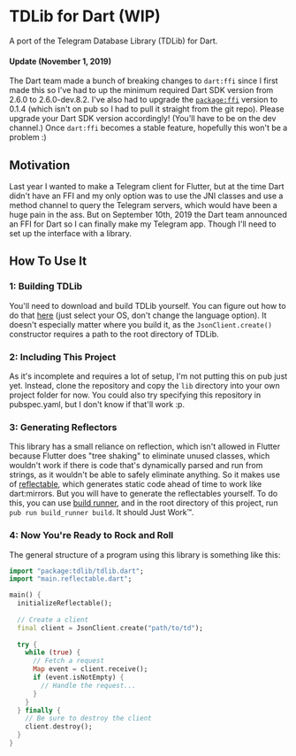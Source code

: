 TDLib for Dart (WIP)
===

A port of the Telegram Database Library (TDLib) for Dart.

#### Update (November 1, 2019)
The Dart team made a bunch of breaking changes to `dart:ffi` since I first made this so
I've had to up the minimum required Dart SDK version from 2.6.0 to 2.6.0-dev.8.2.
I've also had to upgrade the [`package:ffi`](https://pub.dev/packages/ffi) version to 0.1.4 (which isn't on pub so I had
to pull it straight from the git repo). Please upgrade your Dart SDK version accordingly!
(You'll have to be on the dev channel.) Once `dart:ffi` becomes a stable feature,
hopefully this won't be a problem :)

## Motivation

Last year I wanted to make a Telegram client for Flutter, but at the time Dart didn't have
an FFI and my only option was to use the JNI classes and use a method channel to query the
Telegram servers, which would have been a huge pain in the ass. But on September 10th, 2019
the Dart team announced an FFI for Dart so I can finally make my Telegram app. Though I'll
need to set up the interface with a library.

## How To Use It

### 1: Building TDLib

You'll need to download and build TDLib yourself. You can figure out how to do that 
[here](https://tdlib.github.io/td/build.html?language=Other) (just select your OS, 
don't change the language option). It doesn't especially matter where you build it, as
the `JsonClient.create()` constructor requires a path to the root directory of TDLib.

### 2: Including This Project

As it's incomplete and requires a lot of setup, I'm not putting this on pub just yet.
Instead, clone the repository and copy the `lib` directory into your own project folder
for now. You could also try specifying this repository in pubspec.yaml, but I don't know 
if that'll work :p.

### 3: Generating Reflectors

This library has a small reliance on reflection, which isn't allowed in Flutter
because Flutter does "tree shaking" to eliminate unused classes, which wouldn't work
if there is code that's dynamically parsed and run from strings, as it wouldn't be able
to safely eliminate anything. So it makes use of [reflectable](https://pub.dev/packages/reflectable), which generates
static code ahead of time to work like dart:mirrors. But you will have to generate the reflectables
yourself. To do this, you can use [build runner](https://pub.dev/packages/build_runner), and in the root directory of this 
project, run `pub run build_runner build`. It should Just Work&trade;.

### 4: Now You're Ready to Rock and Roll

The general structure of a program using this library is something like this:

```dart
import "package:tdlib/tdlib.dart";
import "main.reflectable.dart";

main() {
  initializeReflectable();
  
  // Create a client
  final client = JsonClient.create("path/to/td");
  
  try {
    while (true) {
      // Fetch a request
      Map event = client.receive();
      if (event.isNotEmpty) {
        // Handle the request...
      }
    }
  } finally {
    // Be sure to destroy the client
    client.destroy();
  }
}
```

